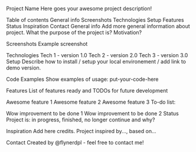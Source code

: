 Project Name
Here goes your awesome project description!

Table of contents
General info
Screenshots
Technologies
Setup
Features
Status
Inspiration
Contact
General info
Add more general information about project. What the purpose of the project is? Motivation?

Screenshots
Example screenshot

Technologies
Tech 1 - version 1.0
Tech 2 - version 2.0
Tech 3 - version 3.0
Setup
Describe how to install / setup your local environement / add link to demo version.

Code Examples
Show examples of usage: put-your-code-here

Features
List of features ready and TODOs for future development

Awesome feature 1
Awesome feature 2
Awesome feature 3
To-do list:

Wow improvement to be done 1
Wow improvement to be done 2
Status
Project is: in progress, finished, no longer continue and why?

Inspiration
Add here credits. Project inspired by..., based on...

Contact
Created by @flynerdpl - feel free to contact me!